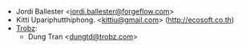 - Jordi Ballester \<jordi.ballester@forgeflow.com\>
- Kitti Upariphutthiphong. \<kittiu@gmail.com\> (<http://ecosoft.co.th>)
- [Trobz](https://trobz.com):
  - Dung Tran \<dungtd@trobz.com\>
